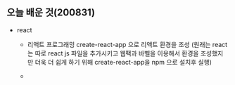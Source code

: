 ## 오늘 배운 것(200831)

- react

  - 리액트 프로그래밍 create-react-app 으로 리액트 환경을 조성 (원래는 react 는 따로 react js 파일을 추가시키고 웹팩과 바벨을 이용해서 환경을 조성했지만 더욱 더 쉽게 하기 위해 create-react-app을 npm 으로 설치후 실행)

  -
